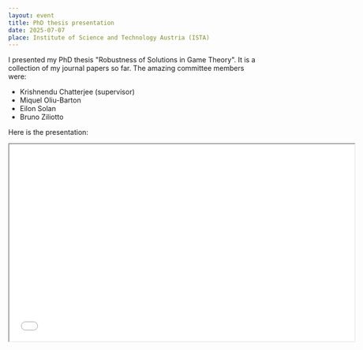 ```yaml
---
layout: event
title: PhD thesis presentation
date: 2025-07-07
place: Institute of Science and Technology Austria (ISTA)
---
```


I presented my PhD thesis "Robustness of Solutions in Game Theory".
It is a collection of my journal papers so far.
The amazing committee members were:
- Krishnendu  Chatterjee (supervisor)
- Miquel Oliu-Barton
- Eilon Solan
- Bruno Ziliotto

Here is the presentation:
<iframe src="presentations\2025-07-07 PhD thesis.pdf" height="400" width="700"></iframe>

